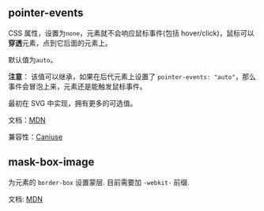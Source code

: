 ## pointer-events

CSS 属性，设置为`none`，元素就不会响应鼠标事件(包括 hover/click)，鼠标可以**穿透**元素，点到它后面的元素上。

默认值为`auto`。

**注意**： 该值可以继承，如果在后代元素上设置了 `pointer-events: "auto"`，那么事件会冒泡上来，元素还是能触发鼠标事件。

最初在 SVG 中实现，拥有更多的可选值。

文档：[MDN](https://developer.mozilla.org/en-US/docs/Web/CSS/pointer-events)

兼容性：[Caniuse](http://caniuse.com/#feat=pointer-events)

## mask-box-image

为元素的 `border-box` 设置蒙层. 目前需要加 `-webkit-` 前缀.

文档: [MDN](https://developer.mozilla.org/en-US/docs/Web/CSS/-webkit-mask-box-image)

